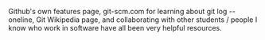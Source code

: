 Github's own features page, git-scm.com for learning about git log --oneline, Git Wikipedia page, and collaborating with other students / people I know who work in software have all been very helpful resources. 
